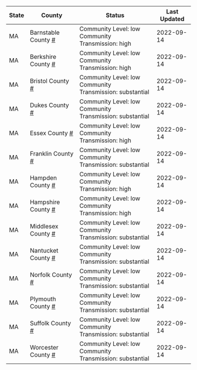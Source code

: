 State | County | Status | Last Updated
--- | --- | --- | --- 
MA | Barnstable County <a href="#barnstable_county">#</a> | <a name="barnstable_county"></a>Community Level: low<br/>Community Transmission: high | 2022-09-14
MA | Berkshire County <a href="#berkshire_county">#</a> | <a name="berkshire_county"></a>Community Level: low<br/>Community Transmission: high | 2022-09-14
MA | Bristol County <a href="#bristol_county">#</a> | <a name="bristol_county"></a>Community Level: low<br/>Community Transmission: substantial | 2022-09-14
MA | Dukes County <a href="#dukes_county">#</a> | <a name="dukes_county"></a>Community Level: low<br/>Community Transmission: substantial | 2022-09-14
MA | Essex County <a href="#essex_county">#</a> | <a name="essex_county"></a>Community Level: low<br/>Community Transmission: high | 2022-09-14
MA | Franklin County <a href="#franklin_county">#</a> | <a name="franklin_county"></a>Community Level: low<br/>Community Transmission: substantial | 2022-09-14
MA | Hampden County <a href="#hampden_county">#</a> | <a name="hampden_county"></a>Community Level: low<br/>Community Transmission: high | 2022-09-14
MA | Hampshire County <a href="#hampshire_county">#</a> | <a name="hampshire_county"></a>Community Level: low<br/>Community Transmission: high | 2022-09-14
MA | Middlesex County <a href="#middlesex_county">#</a> | <a name="middlesex_county"></a>Community Level: low<br/>Community Transmission: substantial | 2022-09-14
MA | Nantucket County <a href="#nantucket_county">#</a> | <a name="nantucket_county"></a>Community Level: low<br/>Community Transmission: substantial | 2022-09-14
MA | Norfolk County <a href="#norfolk_county">#</a> | <a name="norfolk_county"></a>Community Level: low<br/>Community Transmission: substantial | 2022-09-14
MA | Plymouth County <a href="#plymouth_county">#</a> | <a name="plymouth_county"></a>Community Level: low<br/>Community Transmission: substantial | 2022-09-14
MA | Suffolk County <a href="#suffolk_county">#</a> | <a name="suffolk_county"></a>Community Level: low<br/>Community Transmission: substantial | 2022-09-14
MA | Worcester County <a href="#worcester_county">#</a> | <a name="worcester_county"></a>Community Level: low<br/>Community Transmission: substantial | 2022-09-14
